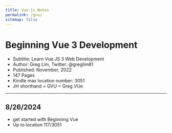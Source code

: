 ```yaml
---
title: Vue.js Notes
permalink: /gvu/
sitemap: false
---
```


# Beginning Vue 3 Development
* Subtitle: Learn Vue.JS 3 Web Development
* Author: Greg Lim, Twitter: @greglim81
* Published: November, 2022
* 147 Pages
* Kindle max location number: 3051
* JH shorthand = GVU = Greg VUe


***
## 8/26/2024
* get started with Beginning Vue
* Up to location 117/3051
